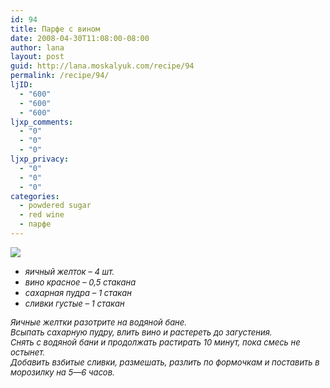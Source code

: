 ```yaml
---
id: 94
title: Парфе с вином
date: 2008-04-30T11:08:00-08:00
author: lana
layout: post
guid: http://lana.moskalyuk.com/recipe/94
permalink: /recipe/94/
ljID:
  - "600"
  - "600"
  - "600"
ljxp_comments:
  - "0"
  - "0"
  - "0"
ljxp_privacy:
  - "0"
  - "0"
  - "0"
categories:
  - powdered sugar
  - red wine
  - парфе
---
```

![](http://farm4.static.flickr.com/3047/2454281805_3216af4e23.jpg?v=0)

  * <span style="font-size: small"><em>яичный желток – 4 шт.</em></span>
  * <span style="font-size: small"><em>вино красное – 0,5 стакана</em></span>
  * <span style="font-size: small"><em>сахарная пудра – 1 стакан</em></span>
  * <span style="font-size: small"><em>сливки густые – 1 стакан</em></span>

<span style="font-size: small"><em>Яичные желтки разотрите на водяной бане.<br /> Всыпать сахарную пудру, влить вино и растереть до загустения.<br /> Снять с водяной бани и продолжать растирать 10 минут, пока смесь не остынет.<br /> Добавить взбитые сливки, размешать, разлить по формочкам и поставить в морозилку на 5—6 часов.</em></p> 

<p>
  </span>
</p>
